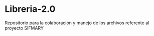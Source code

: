 # Libreria-2.0
 Repositorio para la colaboración y manejo de los archivos referente al proyecto SIFMARY
